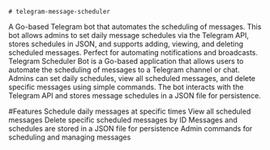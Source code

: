     # telegram-message-scheduler
A Go-based Telegram bot that automates the scheduling of messages. This bot allows admins to set daily message schedules via the Telegram API, stores schedules in JSON, and supports adding, viewing, and deleting scheduled messages. Perfect for automating notifications and broadcasts.
Telegram Scheduler Bot is a Go-based application that allows users to automate the scheduling of messages to a Telegram channel or chat. Admins can set daily schedules, view all scheduled messages, and delete specific messages using simple commands. The bot interacts with the Telegram API and stores message schedules in a JSON file for persistence.

#Features
Schedule daily messages at specific times
View all scheduled messages
Delete specific scheduled messages by ID
Messages and schedules are stored in a JSON file for persistence
Admin commands for scheduling and managing messages
